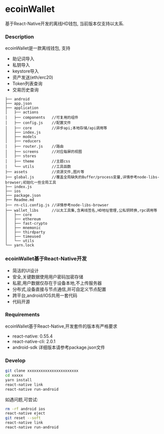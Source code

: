 # ecoinWallet
基于React-Native开发的离线HD钱包, 当前版本仅支持以太系.

### Description
ecoinWallet是一款离线钱包, 支持
+ 助记词导入
+ 私钥导入
+ keystore导入
+ 资产发送(eth/erc20)
+ Token列表查询
+ 交易历史查询

```
├── android
├── app.json
├── application
│   ├── actions
│   ├── components   //可复用的组件
│   ├── config.js    //配置文件
│   ├── core         //异步api;本地存储/api调用等
│   ├── index.js    
│   ├── models       
│   ├── reducers
│   ├── router.js    //路由
│   ├── screens      //对应每屏的视图
│   ├── stores
│   ├── theme        //主题css
│   └── utils        //工具函数
├── assets           //资源文件,图片等
├── global.js        //覆盖全局缺失的Buffer/process变量,详情参考node-libs-browser;初始化一些全局工具
├── index.js
├── ios
├── package.json
├── Readme.md
├── rn-cli.config.js //详情参考node-libs-browser
├── wallet_libs      //以太工具集,含离线签名,HD地址管理,公私钥转换,rpc调用等
│   ├── core
│   ├── ethereum
│   ├── fast-crypto
│   ├── mnemonic
│   ├── thirdparty
│   ├── timeused
│   └── utils
└── yarn.lock
```

### ecoinWallet基于React-Native开发
+ 简洁的UI设计
+ 安全,关键数据使用用户密码加密存储
+ 私密,用户数据仅存在于设备本地,不上传服务器
+ 分布式,设备直接与节点通信,并可自定义节点配置
+ 跨平台,android/IOS共用一套代码
+ 代码开源

### Requirements
ecoinWallet基于React-Native,开发套件的版本有严格要求
+ react-native: 0.55.4
+ react-native-cli: 2.0.1
+ android-sdk
详细版本请参考package.json文件

### Develop
```bash
git clone xxxxxxxxxxxxxxxxxxxxxxx
cd xxxxx
yarn install
react-native link
react-native run-android
```

如遇问题,可尝试:
```bash
rm -rf android ios
react-native eject
git reset --soft
react-native link
react-native run-android
```
